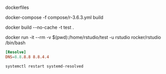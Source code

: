 dockerfiles

docker-compose -f compose/r-3.6.3.yml build

docker build --no-cache -t test .

docker run -it --rm -v $(pwd):/home/rstudio/test -u rstudio rocker/rstudio /bin/bash

```/etc/systemd/resolved.conf
[Resolve]
DNS=8.8.8.8 8.8.4.4
```

```
systemctl restart systemd-resolved
```

